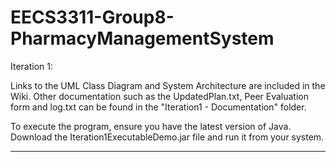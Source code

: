 # EECS3311-Group8-PharmacyManagementSystem
Iteration 1:

Links to the UML Class Diagram and System Architecture are included in the Wiki. Other documentation such as the UpdatedPlan.txt, Peer Evaluation form and log.txt can be found in the "Iteration1 - Documentation" folder.

To execute the program, ensure you have the latest version of Java. Download the Iteration1ExecutableDemo.jar file and run it from your system.

-------------------------------------------------------------------------------------------
